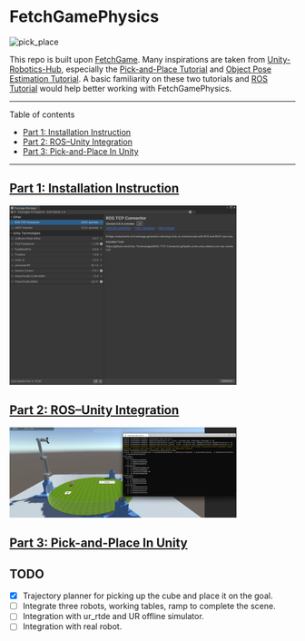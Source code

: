 # FetchGamePhysics

![pick_place](https://github.com/JohnsonLabJanelia/FetchGamePhysics/blob/main/images/pick_and_place.gif)


This repo is built upon [FetchGame](https://github.com/JohnsonLabJanelia/FetchGame). Many inspirations are taken from [Unity-Robotics-Hub](https://github.com/Unity-Technologies/Unity-Robotics-Hub), especially the [Pick-and-Place Tutorial](https://github.com/Unity-Technologies/Unity-Robotics-Hub/blob/main/tutorials/pick_and_place/README.md) and [Object Pose Estimation Tutorial](https://github.com/Unity-Technologies/Robotics-Object-Pose-Estimation). A basic familiarity on these two tutorials and [ROS Tutorial](http://wiki.ros.org/ROS/Tutorials) would help better working with FetchGamePhysics.  

---
Table of contents
  - [Part 1: Installation Instruction](#part-1-installation-instruction)
  - [Part 2: ROS–Unity Integration](#part-2-rosunity-integration)
  - [Part 3: Pick-and-Place In Unity](#part-3-pick-and-place-in-unity)
---

## [Part 1: Installation Instruction](1_installation_instruction.md)

<img src="images/package_manager.png" width="400"/>




## [Part 2: ROS–Unity Integration](2_ros_unity_integration.md)
<img src="images/RosUnityIntegration.png " width="400"/>



## [Part 3: Pick-and-Place In Unity](3_pick_and_place.md)



## TODO
- [x] Trajectory planner for picking up the cube and place it on the goal.
- [ ] Integrate three robots, working tables, ramp to complete the scene.
- [ ] Integration with ur_rtde and UR offline simulator. 
- [ ] Integration with real robot. 
